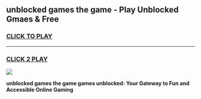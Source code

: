 
## unblocked games the game - Play Unblocked Gmaes & Free
<h3>
<a href="https://premium.freeplayer.one?title=unblocked_games_the_game&ref=20F">CLICK TO PLAY</a></h3>
<hr>

<h3>
<a href="https://premium.freeplayer.one?title=unblocked_games_the_game&ref=20F">CLICK 2 PLAY</a>
  
</h3>

<a href="https://premium.freeplayer.one?title=unblocked_games_the_game&ref=20F/"><img src="https://clearcache.store/games.png"></a>


**unblocked games the game games unblocked: Your Gateway to Fun and Accessible Online Gaming**
